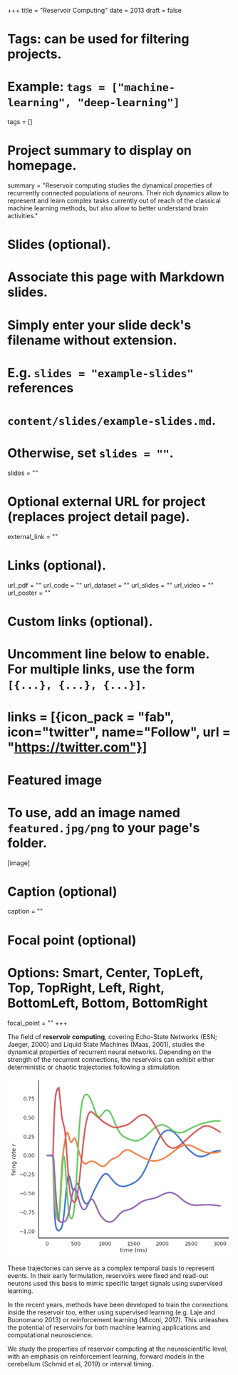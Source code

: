 +++
title = "Reservoir Computing"
date = 2013
draft = false

# Tags: can be used for filtering projects.
# Example: `tags = ["machine-learning", "deep-learning"]`
tags = []

# Project summary to display on homepage.
summary = "Reservoir computing studies the dynamical properties of recurrently connected populations of neurons. Their rich dynamics allow to represent and learn complex tasks currently out of reach of the classical machine learning methods, but also allow to better understand brain activities."

# Slides (optional).
#   Associate this page with Markdown slides.
#   Simply enter your slide deck's filename without extension.
#   E.g. `slides = "example-slides"` references 
#   `content/slides/example-slides.md`.
#   Otherwise, set `slides = ""`.
slides = ""

# Optional external URL for project (replaces project detail page).
external_link = ""

# Links (optional).
url_pdf = ""
url_code = ""
url_dataset = ""
url_slides = ""
url_video = ""
url_poster = ""

# Custom links (optional).
#   Uncomment line below to enable. For multiple links, use the form `[{...}, {...}, {...}]`.
# links = [{icon_pack = "fab", icon="twitter", name="Follow", url = "https://twitter.com"}]

# Featured image
# To use, add an image named `featured.jpg/png` to your page's folder. 
[image]
  # Caption (optional)
  caption = ""

  # Focal point (optional)
  # Options: Smart, Center, TopLeft, Top, TopRight, Left, Right, BottomLeft, Bottom, BottomRight
  focal_point = ""
+++

The field of **reservoir computing**, covering Echo-State Networks (ESN; Jaeger, 2000) and Liquid State Machines (Maas, 2001), studies the dynamical properties of recurrent neural networks. Depending on the strength of the recurrent connections, the reservoirs can exhibit either deterministic or chaotic trajectories following a stimulation.

![](result.png)

These trajectories can serve as a complex temporal basis to represent events. In their early formulation, reservoirs were fixed and read-out neurons used this basis to mimic specific target signals using supervised learning.

In the recent years, methods have been developed to train the connections inside the reservoir too, either using supervised learning (e.g. Laje and Buonomano 2013) or reinforcement learning (Miconi, 2017). This unleashes the potential of reservoirs for both machine learning applications and computational neuroscience.

We study the properties of reservoir computing at the neuroscientific level, with an emphasis on reinforcement learning, forward models in the cerebellum (Schmid et al, 2019) or interval timing. 
